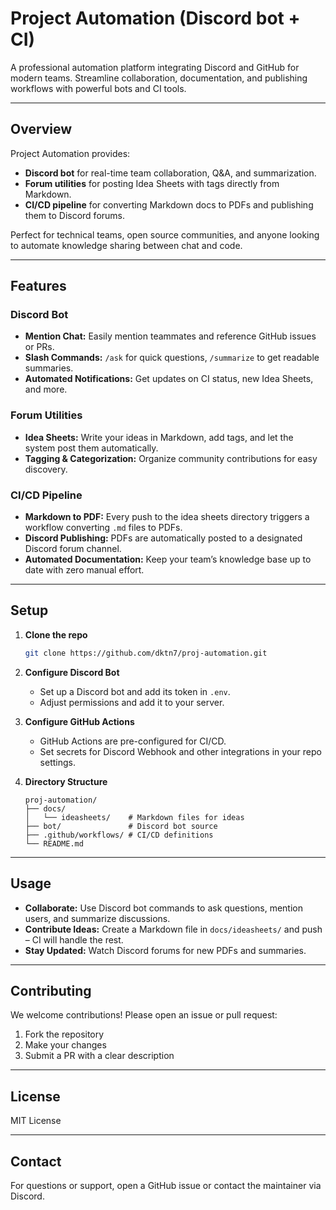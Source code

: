 # Project Automation (Discord bot + CI)

A professional automation platform integrating Discord and GitHub for modern teams. Streamline collaboration, documentation, and publishing workflows with powerful bots and CI tools.

---

## Overview

Project Automation provides:
- **Discord bot** for real-time team collaboration, Q&A, and summarization.
- **Forum utilities** for posting Idea Sheets with tags directly from Markdown.
- **CI/CD pipeline** for converting Markdown docs to PDFs and publishing them to Discord forums.

Perfect for technical teams, open source communities, and anyone looking to automate knowledge sharing between chat and code.

---

## Features

### Discord Bot
- **Mention Chat:** Easily mention teammates and reference GitHub issues or PRs.
- **Slash Commands:** `/ask` for quick questions, `/summarize` to get readable summaries.
- **Automated Notifications:** Get updates on CI status, new Idea Sheets, and more.

### Forum Utilities
- **Idea Sheets:** Write your ideas in Markdown, add tags, and let the system post them automatically.
- **Tagging & Categorization:** Organize community contributions for easy discovery.

### CI/CD Pipeline
- **Markdown to PDF:** Every push to the idea sheets directory triggers a workflow converting `.md` files to PDFs.
- **Discord Publishing:** PDFs are automatically posted to a designated Discord forum channel.
- **Automated Documentation:** Keep your team’s knowledge base up to date with zero manual effort.

---

## Setup

1. **Clone the repo**
   ```sh
   git clone https://github.com/dktn7/proj-automation.git
   ```
2. **Configure Discord Bot**
   - Set up a Discord bot and add its token in `.env`.
   - Adjust permissions and add it to your server.
3. **Configure GitHub Actions**
   - GitHub Actions are pre-configured for CI/CD.
   - Set secrets for Discord Webhook and other integrations in your repo settings.

4. **Directory Structure**
   ```
   proj-automation/
   ├── docs/
   │   └── ideasheets/    # Markdown files for ideas
   ├── bot/               # Discord bot source
   ├── .github/workflows/ # CI/CD definitions
   └── README.md
   ```

---

## Usage

- **Collaborate:** Use Discord bot commands to ask questions, mention users, and summarize discussions.
- **Contribute Ideas:** Create a Markdown file in `docs/ideasheets/` and push – CI will handle the rest.
- **Stay Updated:** Watch Discord forums for new PDFs and summaries.

---

## Contributing

We welcome contributions! Please open an issue or pull request:
1. Fork the repository
2. Make your changes
3. Submit a PR with a clear description

---

## License

MIT License

---

## Contact

For questions or support, open a GitHub issue or contact the maintainer via Discord.